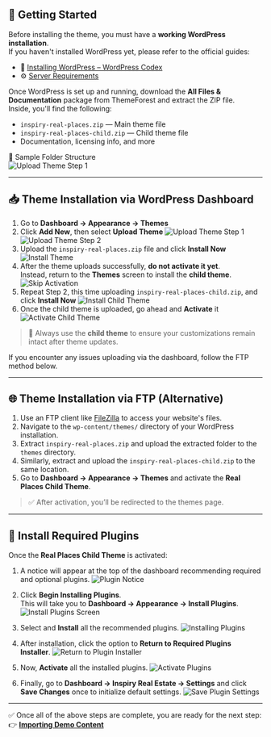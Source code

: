 ## 🧱 Getting Started

Before installing the theme, you must have a **working WordPress installation**.  
If you haven't installed WordPress yet, please refer to the official guides:

- 📘 [Installing WordPress – WordPress Codex](https://codex.wordpress.org/Installing_WordPress)
- ⚙️ [Server Requirements](https://wordpress.org/about/requirements/)

Once WordPress is set up and running, download the **All Files & Documentation** package from ThemeForest and extract the ZIP file.  
Inside, you'll find the following:

- `inspiry-real-places.zip` — Main theme file  
- `inspiry-real-places-child.zip` — Child theme file  
- Documentation, licensing info, and more

📸 Sample Folder Structure  
![Upload Theme Step 1](images/common-images/all-files.png)

---

## 📥 Theme Installation via WordPress Dashboard

1. Go to **Dashboard → Appearance → Themes**
2. Click **Add New**, then select **Upload Theme**
   ![Upload Theme Step 1](images/install/1.png)
   ![Upload Theme Step 2](images/install/2.png)
3. Upload the `inspiry-real-places.zip` file and click **Install Now**
   ![Install Theme](images/install/3.png)
4. After the theme uploads successfully, **do not activate it yet**.  
   Instead, return to the **Themes** screen to install the **child theme**.
   ![Skip Activation](images/install/4.png)
5. Repeat Step 2, this time uploading `inspiry-real-places-child.zip`, and click **Install Now**
   ![Install Child Theme](images/install/5.png)
6. Once the child theme is uploaded, go ahead and **Activate** it
   ![Activate Child Theme](images/install/6.png)

> 🎯 Always use the **child theme** to ensure your customizations remain intact after theme updates.

If you encounter any issues uploading via the dashboard, follow the FTP method below.

---

## 🌐 Theme Installation via FTP (Alternative)

1. Use an FTP client like [FileZilla](https://filezilla-project.org/) to access your website's files.
2. Navigate to the `wp-content/themes/` directory of your WordPress installation.
3. Extract `inspiry-real-places.zip` and upload the extracted folder to the `themes` directory.
4. Similarly, extract and upload the `inspiry-real-places-child.zip` to the same location.
5. Go to **Dashboard → Appearance → Themes** and activate the **Real Places Child Theme**.

> ✅ After activation, you’ll be redirected to the themes page.

---

## 🔌 Install Required Plugins

Once the **Real Places Child Theme** is activated:

1. A notice will appear at the top of the dashboard recommending required and optional plugins.
   ![Plugin Notice](images/install/7.png)

2. Click **Begin Installing Plugins**.  
   This will take you to **Dashboard → Appearance → Install Plugins**.
   ![Install Plugins Screen](images/install/8.png)

3. Select and **Install** all the recommended plugins.
   ![Installing Plugins](images/install/9.1.png)

4. After installation, click the option to **Return to Required Plugins Installer**.
   ![Return to Plugin Installer](images/install/10.png)

5. Now, **Activate** all the installed plugins.
   ![Activate Plugins](images/install/11.1.png)

6. Finally, go to **Dashboard → Inspiry Real Estate → Settings** and click **Save Changes** once to initialize default settings.
   ![Save Plugin Settings](images/install/11-b.png)

---

✅ Once all of the above steps are complete, you are ready for the next step:  
👉 **[Importing Demo Content](http://documentation.inspirydemos.com/realplaces/import-demo-contents/)**